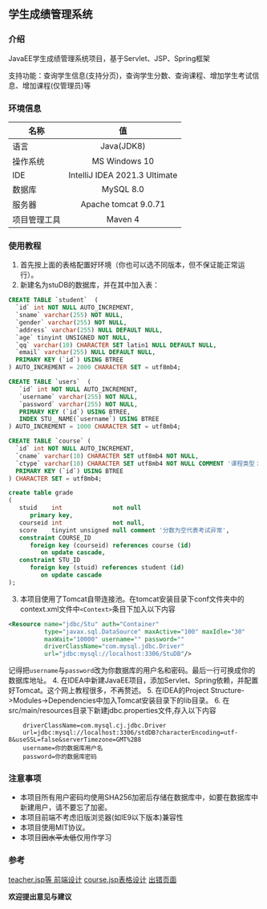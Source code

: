 ## 学生成绩管理系统
### 介绍
JavaEE学生成绩管理系统项目，基于Servlet、JSP、Spring框架

支持功能：查询学生信息(支持分页)，查询学生分数、查询课程、增加学生考试信息、增加课程(仅管理员)等
### 环境信息
| 名称     |               值               |
|--------|:-----------------------------:|
| 语言     |          Java(JDK8)           |
| 操作系统   |         MS Windows 10         |
| IDE    | IntelliJ IDEA 2021.3 Ultimate |
| 数据库    |           MySQL 8.0           |
| 服务器    |     Apache tomcat 9.0.71      |
| 项目管理工具 |            Maven 4            |

### 使用教程
1. 首先按上面的表格配置好环境（你也可以选不同版本，但不保证能正常运行）。
2. 新建名为stuDB的数据库，并在其中加入表：
```sql
CREATE TABLE `student`  (
  `id` int NOT NULL AUTO_INCREMENT,
  `sname` varchar(255) NOT NULL,
  `gender` varchar(255) NOT NULL,
  `address` varchar(255) NULL DEFAULT NULL,
  `age` tinyint UNSIGNED NOT NULL,
  `qq` varchar(10) CHARACTER SET latin1 NULL DEFAULT NULL,
  `email` varchar(255) NULL DEFAULT NULL,
  PRIMARY KEY (`id`) USING BTREE
) AUTO_INCREMENT = 2000 CHARACTER SET = utf8mb4;

CREATE TABLE `users`  (
   `id` int NOT NULL AUTO_INCREMENT,
   `username` varchar(255) NOT NULL,
   `password` varchar(255) NOT NULL,
   PRIMARY KEY (`id`) USING BTREE,
   INDEX STU__NAME(`username`) USING BTREE
) AUTO_INCREMENT = 1000 CHARACTER SET = utf8mb4;

CREATE TABLE `course` (
  `id` int NOT NULL AUTO_INCREMENT,
  `cname` varchar(10) CHARACTER SET utf8mb4 NOT NULL,
  `ctype` varchar(10) CHARACTER SET utf8mb4 NOT NULL COMMENT '课程类型：公共课、专业基础课、专业课、选修课',
  PRIMARY KEY (`id`) USING BTREE
) CHARACTER SET = utf8mb4;

create table grade
(
   stuid    int              not null
      primary key,
   courseid int              not null,
   score    tinyint unsigned null comment '分数为空代表考试异常',
   constraint COURSE_ID
      foreign key (courseid) references course (id)
         on update cascade,
   constraint STU_ID
      foreign key (stuid) references student (id)
         on update cascade
);
```
3. 本项目使用了Tomcat自带连接池。在tomcat安装目录下conf文件夹中的context.xml文件中`<Context>`条目下加入以下内容
```xml
<Resource name="jdbc/Stu" auth="Container"  
          type="javax.sql.DataSource" maxActive="100" maxIdle="30"  
          maxWait="10000" username="" password=""  
          driverClassName="com.mysql.jdbc.Driver"  
          url="jdbc:mysql://localhost:3306/StuDB"/>
```
记得把`username`与`password`改为你数据库的用户名和密码。最后一行可换成你的数据库地址。
4. 在IDEA中新建JavaEE项目，添加Servlet、Spring依赖，并配置好Tomcat。这个网上教程很多，不再赘述。
5. 在IDEA的Project Structure->Modules->Dependencies中加入Tomcat安装目录下的lib目录。
6. 在src/main/resources目录下新建jdbc.properties文件,存入以下内容
```properties
    driverClassName=com.mysql.cj.jdbc.Driver
    url=jdbc:mysql://localhost:3306/stdDB?characterEncoding=utf-8&useSSL=false&serverTimezone=GMT%2B8
    username=你的数据库用户名
    password=你的数据库密码
   ```
### 注意事项
- 本项目所有用户密码均使用SHA256加密后存储在数据库中，如要在数据库中新建用户，请不要忘了加密。
- 本项目前端不考虑旧版浏览器(如IE9以下版本)兼容性
- 本项目使用MIT协议。
- 本项目~~因水平太低~~仅用作学习

### 参考

[teacher.jsp等 前端设计](https://blog.csdn.net/weixin_58270359/article/details/124413055)
[course.jsp表格设计](https://www.w3school.com.cn/tiy/t.asp?f=css_table_fancy)
[出错页面](https://yz.chsi.com.cn/404)

**欢迎提出意见与建议**